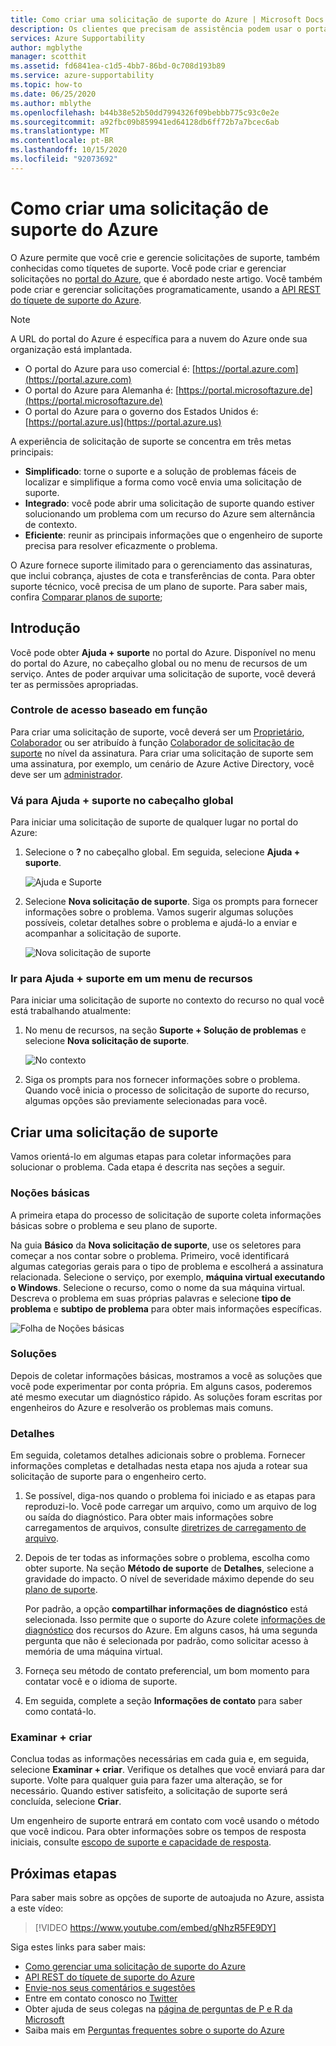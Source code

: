 ```yaml
---
title: Como criar uma solicitação de suporte do Azure | Microsoft Docs
description: Os clientes que precisam de assistência podem usar o portal do Azure para encontrar soluções de autoatendimento e para criar e gerenciar solicitações de suporte.
services: Azure Supportability
author: mgblythe
manager: scotthit
ms.assetid: fd6841ea-c1d5-4bb7-86bd-0c708d193b89
ms.service: azure-supportability
ms.topic: how-to
ms.date: 06/25/2020
ms.author: mblythe
ms.openlocfilehash: b44b38e52b50dd7994326f09bebbb775c93c0e2e
ms.sourcegitcommit: a92fbc09b859941ed64128db6ff72b7a7bcec6ab
ms.translationtype: MT
ms.contentlocale: pt-BR
ms.lasthandoff: 10/15/2020
ms.locfileid: "92073692"
---
```

# <a name="create-an-azure-support-request"></a>Como criar uma solicitação de suporte do Azure

O Azure permite que você crie e gerencie solicitações de suporte, também conhecidas como tíquetes de suporte. Você pode criar e gerenciar solicitações no [portal do Azure](https://portal.azure.com), que é abordado neste artigo. Você também pode criar e gerenciar solicitações programaticamente, usando a [API REST do tíquete de suporte do Azure](/rest/api/support).

> [!NOTE]
> A URL do portal do Azure é específica para a nuvem do Azure onde sua organização está implantada.
>
>* O portal do Azure para uso comercial é: [https://portal.azure.com](https://portal.azure.com)
>* O portal do Azure para Alemanha é: [https://portal.microsoftazure.de](https://portal.microsoftazure.de)
>* O portal do Azure para o governo dos Estados Unidos é: [https://portal.azure.us](https://portal.azure.us)

A experiência de solicitação de suporte se concentra em três metas principais:

* **Simplificado**: torne o suporte e a solução de problemas fáceis de localizar e simplifique a forma como você envia uma solicitação de suporte.
* **Integrado**: você pode abrir uma solicitação de suporte quando estiver solucionando um problema com um recurso do Azure sem alternância de contexto.
* **Eficiente**: reunir as principais informações que o engenheiro de suporte precisa para resolver eficazmente o problema.

O Azure fornece suporte ilimitado para o gerenciamento das assinaturas, que inclui cobrança, ajustes de cota e transferências de conta. Para obter suporte técnico, você precisa de um plano de suporte. Para saber mais, confira [Comparar planos de suporte](https://azure.microsoft.com/support/plans);

## <a name="getting-started"></a>Introdução

Você pode obter **Ajuda + suporte** no portal do Azure. Disponível no menu do portal do Azure, no cabeçalho global ou no menu de recursos de um serviço. Antes de poder arquivar uma solicitação de suporte, você deverá ter as permissões apropriadas.

### <a name="role-based-access-control"></a>Controle de acesso baseado em função

Para criar uma solicitação de suporte, você deverá ser um [Proprietário](../../role-based-access-control/built-in-roles.md#owner), [Colaborador](../../role-based-access-control/built-in-roles.md#contributor) ou ser atribuído à função [Colaborador de solicitação de suporte](../../role-based-access-control/built-in-roles.md#support-request-contributor) no nível da assinatura. Para criar uma solicitação de suporte sem uma assinatura, por exemplo, um cenário de Azure Active Directory, você deve ser um [administrador](../../active-directory/users-groups-roles/directory-assign-admin-roles.md).

### <a name="go-to-help--support-from-the-global-header"></a>Vá para Ajuda + suporte no cabeçalho global

Para iniciar uma solicitação de suporte de qualquer lugar no portal do Azure:

1. Selecione o **?** no cabeçalho global. Em seguida, selecione **Ajuda + suporte**.

   ![Ajuda e Suporte](./media/how-to-create-azure-support-request/helpandsupportnewlower.png)

1. Selecione **Nova solicitação de suporte**. Siga os prompts para fornecer informações sobre o problema. Vamos sugerir algumas soluções possíveis, coletar detalhes sobre o problema e ajudá-lo a enviar e acompanhar a solicitação de suporte.

   ![Nova solicitação de suporte](./media/how-to-create-azure-support-request/newsupportrequest2lower.png)

### <a name="go-to-help--support-from-a-resource-menu"></a>Ir para Ajuda + suporte em um menu de recursos

Para iniciar uma solicitação de suporte no contexto do recurso no qual você está trabalhando atualmente:

1. No menu de recursos, na seção **Suporte + Solução de problemas** e selecione **Nova solicitação de suporte**.

   ![No contexto](./media/how-to-create-azure-support-request/incontext2lower.png)

1. Siga os prompts para nos fornecer informações sobre o problema. Quando você inicia o processo de solicitação de suporte do recurso, algumas opções são previamente selecionadas para você.

## <a name="create-a-support-request"></a>Criar uma solicitação de suporte

Vamos orientá-lo em algumas etapas para coletar informações para solucionar o problema. Cada etapa é descrita nas seções a seguir.

### <a name="basics"></a>Noções básicas

A primeira etapa do processo de solicitação de suporte coleta informações básicas sobre o problema e seu plano de suporte.

Na guia **Básico** da **Nova solicitação de suporte**, use os seletores para começar a nos contar sobre o problema. Primeiro, você identificará algumas categorias gerais para o tipo de problema e escolherá a assinatura relacionada. Selecione o serviço, por exemplo, **máquina virtual executando o Windows**. Selecione o recurso, como o nome da sua máquina virtual. Descreva o problema em suas próprias palavras e selecione **tipo de problema** e **subtipo de problema** para obter mais informações específicas.

![Folha de Noções básicas](./media/how-to-create-azure-support-request/basics2lower.png)

### <a name="solutions"></a>Soluções

Depois de coletar informações básicas, mostramos a você as soluções que você pode experimentar por conta própria. Em alguns casos, poderemos até mesmo executar um diagnóstico rápido. As soluções foram escritas por engenheiros do Azure e resolverão os problemas mais comuns.

### <a name="details"></a>Detalhes

Em seguida, coletamos detalhes adicionais sobre o problema. Fornecer informações completas e detalhadas nesta etapa nos ajuda a rotear sua solicitação de suporte para o engenheiro certo.

1. Se possível, diga-nos quando o problema foi iniciado e as etapas para reproduzi-lo. Você pode carregar um arquivo, como um arquivo de log ou saída do diagnóstico. Para obter mais informações sobre carregamentos de arquivos, consulte [diretrizes de carregamento de arquivo](how-to-manage-azure-support-request.md#file-upload-guidelines).

1. Depois de ter todas as informações sobre o problema, escolha como obter suporte. Na seção **Método de suporte** de **Detalhes**, selecione a gravidade do impacto. O nível de severidade máximo depende do seu [plano de suporte](https://azure.microsoft.com/support/plans).

    Por padrão, a opção **compartilhar informações de diagnóstico** está selecionada. Isso permite que o suporte do Azure colete [informações de diagnóstico](https://azure.microsoft.com/support/legal/support-diagnostic-information-collection/) dos recursos do Azure. Em alguns casos, há uma segunda pergunta que não é selecionada por padrão, como solicitar acesso à memória de uma máquina virtual.

1. Forneça seu método de contato preferencial, um bom momento para contatar você e o idioma de suporte.

1. Em seguida, complete a seção **Informações de contato** para saber como contatá-lo.

### <a name="review--create"></a>Examinar + criar

Conclua todas as informações necessárias em cada guia e, em seguida, selecione **Examinar + criar**. Verifique os detalhes que você enviará para dar suporte. Volte para qualquer guia para fazer uma alteração, se for necessário. Quando estiver satisfeito, a solicitação de suporte será concluída, selecione **Criar**.

Um engenheiro de suporte entrará em contato com você usando o método que você indicou. Para obter informações sobre os tempos de resposta iniciais, consulte [escopo de suporte e capacidade de resposta](https://azure.microsoft.com/support/plans/response/).


## <a name="next-steps"></a>Próximas etapas

Para saber mais sobre as opções de suporte de autoajuda no Azure, assista a este vídeo:

> [!VIDEO https://www.youtube.com/embed/gNhzR5FE9DY]

Siga estes links para saber mais:

* [Como gerenciar uma solicitação de suporte do Azure](how-to-manage-azure-support-request.md)
* [API REST do tíquete de suporte do Azure](/rest/api/support)
* [Envie-nos seus comentários e sugestões](https://feedback.azure.com/forums/266794-support-feedback)
* Entre em contato conosco no [Twitter](https://twitter.com/azuresupport)
* Obter ajuda de seus colegas na [página de perguntas de P e R da Microsoft](/answers/products/azure)
* Saiba mais em [Perguntas frequentes sobre o suporte do Azure](https://azure.microsoft.com/support/faq)